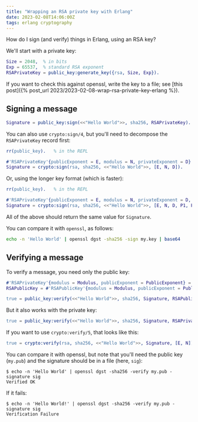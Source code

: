 ```yaml
---
title: "Wrapping an RSA private key with Erlang"
date: 2023-02-08T14:06:00Z
tags: erlang cryptography
---
```


How do I sign (and verify) things in Erlang, using an RSA key?

We'll start with a private key:

```erlang
Size = 2048,  % in bits
Exp = 65537,  % standard RSA exponent
RSAPrivateKey = public_key:generate_key({rsa, Size, Exp}).
```

If you want to check this against openssl, write the key to a file; see [this post]({% post_url 2023/2023-02-08-wrap-rsa-private-key-erlang %}).

## Signing a message

```erlang
Signature = public_key:sign(<<"Hello World">>, sha256, RSAPrivateKey).
```

You can also use `crypto:sign/4`, but you'll need to decompose the `RSAPrivateKey` record first:

```erlang
rr(public_key).   % in the REPL

#'RSAPrivateKey'{publicExponent = E, modulus = N, privateExponent = D} = RSAPrivateKey.
Signature = crypto:sign(rsa, sha256, <<"Hello World">>, [E, N, D]).
```

Or, using the longer key format (which is faster):

```erlang
rr(public_key).   % in the REPL

#'RSAPrivateKey'{publicExponent = E, modulus = N, privateExponent = D, prime1 = P1, prime2 = P2, exponent1 = E1, exponent2 = E2, coefficient = C} = RSAPrivateKey.
Signature = crypto:sign(rsa, sha256, <<"Hello World">>, [E, N, D, P1, P2, E1, E2, C]).
```

All of the above should return the same value for `Signature`.

You can compare it with `openssl`, as follows:

```sh
echo -n 'Hello World' | openssl dgst -sha256 -sign my.key | base64
```

## Verifying a message

To verify a message, you need only the public key:

```erlang
#'RSAPrivateKey'{modulus = Modulus, publicExponent = PublicExponent} = RSAPrivateKey.
RSAPublicKey = #'RSAPublicKey'{modulus = Modulus, publicExponent = PublicExponent}.
```

```erlang
true = public_key:verify(<<"Hello World">>, sha256, Signature, RSAPublicKey).
```

But it also works with the private key:

```erlang
true = public_key:verify(<<"Hello World">>, sha256, Signature, RSAPrivateKey).
```

If you want to use `crypto:verify/5`, that looks like this:

```erlang
true = crypto:verify(rsa, sha256, <<"Hello World">>, Signature, [E, N]).
```

You can compare it with openssl, but note that you'll need the public key (`my.pub`) and the signature should be in a file (here, `sig`):

```
$ echo -n 'Hello World' | openssl dgst -sha256 -verify my.pub -signature sig
Verified OK
```

If it fails:

```
$ echo -n 'Hello World!' | openssl dgst -sha256 -verify my.pub -signature sig
Verification Failure
```
